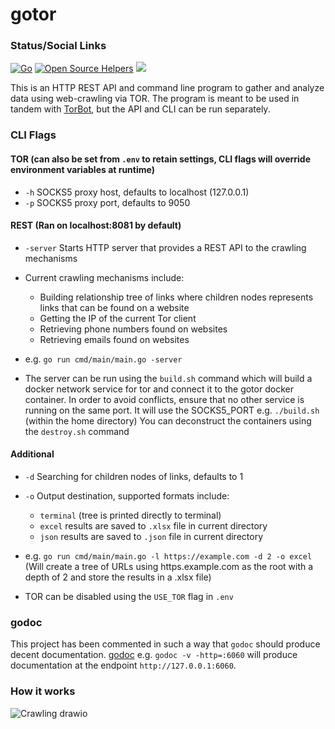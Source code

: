 # gotor

### Status/Social Links
[![Go](https://github.com/DedSecInside/gotor/actions/workflows/go.yml/badge.svg)](https://github.com/DedSecInside/gotor/actions/workflows/go.yml)
[![Open Source Helpers](https://www.codetriage.com/kingakeem/gotor/badges/users.svg)](https://www.codetriage.com/kingakeem/gotor)
[![](https://img.shields.io/badge/Made%20with-Go-blue.svg?style=flat-square)]()

This is an HTTP REST API and command line program to gather and analyze data using web-crawling via TOR.
The program is meant to be used in tandem with [TorBot](https://github.com/DedSecInside/TorBot), but the API and CLI can be run separately.

### CLI Flags

#### TOR (can also be set from `.env` to retain settings, CLI flags will override environment variables at runtime)
- `-h` SOCKS5 proxy host, defaults to localhost (127.0.0.1)
- `-p` SOCKS5 proxy port, defaults to 9050

#### REST (Ran on localhost:8081 by default)
- `-server` Starts HTTP server that provides a REST API to the crawling mechanisms
- Current crawling mechanisms include: 
	- Building relationship tree of links where children nodes represents links that can be found on a website
	- Getting the IP of the current Tor client
	- Retrieving phone numbers found on websites
	- Retrieving emails found on websites
- e.g. `go run cmd/main/main.go -server` 

- The server can be run using the `build.sh` command which will build a docker network service for tor and connect it to the gotor docker container.
In order to avoid conflicts, ensure that no other service is running on the same port. It will use the SOCKS5_PORT
e.g. `./build.sh` (within the home directory)
You can deconstruct the containers using the `destroy.sh` command

#### Additional
- `-d` Searching for children nodes of links, defaults to 1
- `-o` Output destination, supported formats include:
	- `terminal` (tree is printed directly to terminal)
	- `excel` results are saved to `.xlsx` file in current directory
	- `json` results are saved to `.json` file in current directory
- e.g. `go run cmd/main/main.go -l https://example.com -d 2 -o excel` (Will create a tree of URLs using https.example.com as the root with a depth of 2 and store the results in a .xlsx file)

- TOR can be disabled using the `USE_TOR` flag in `.env`

### godoc
This project has been commented in such a way that `godoc` should produce decent documentation.
[godoc](https://pkg.go.dev/golang.org/x/tools/cmd/godoc)
e.g. `godoc -v -http=:6060` will produce documentation at the endpoint `http://127.0.0.1:6060`.

### How it works
![Crawling drawio](https://user-images.githubusercontent.com/13573860/132710986-954b626d-5b42-4fc3-820a-737419690f35.png)
